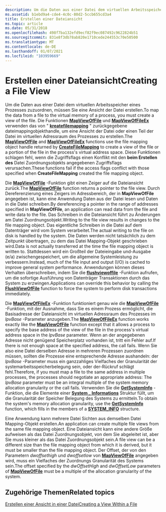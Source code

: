 ```yaml
---
description: Um die Daten aus einer Datei dem virtuellen Arbeitsspeicher eines Prozesses zuzuordnen, müssen Sie eine Ansicht der Datei erstellen.
ms.assetid: b1ebd9a4-cde4-4c0c-80d2-5ccb655cd3a4
title: Erstellen einer Dateiansicht
ms.topic: article
ms.date: 05/31/2018
ms.openlocfilehash: 498f7ba132efd9ecf82f9ec087492c9622824b51
ms.sourcegitcommit: 831e8f3db78ab820e1710cede244553c70e50500
ms.translationtype: MT
ms.contentlocale: de-DE
ms.lasthandoff: 01/07/2021
ms.locfileid: "103959669"
---
```

# <a name="creating-a-file-view"></a><span data-ttu-id="e2b90-103">Erstellen einer Dateiansicht</span><span class="sxs-lookup"><span data-stu-id="e2b90-103">Creating a File View</span></span>

<span data-ttu-id="e2b90-104">Um die Daten aus einer Datei dem virtuellen Arbeitsspeicher eines Prozesses zuzuordnen, müssen Sie eine Ansicht der Datei erstellen.</span><span class="sxs-lookup"><span data-stu-id="e2b90-104">To map the data from a file to the virtual memory of a process, you must create a view of the file.</span></span> <span data-ttu-id="e2b90-105">Die Funktionen [**MapViewOfFile**](/windows/win32/api/memoryapi/nf-memoryapi-mapviewoffile) und [**MapViewOfFileEx**](/windows/win32/api/memoryapi/nf-memoryapi-mapviewoffileex) verwenden das von " [**kreatefilemapping**](/windows/desktop/api/WinBase/nf-winbase-createfilemappinga) " zurückgegebene dateimappingobjekthandle, um eine Ansicht der Datei oder einen Teil der Datei im virtuellen Adressraum des Prozesses zu erstellen.</span><span class="sxs-lookup"><span data-stu-id="e2b90-105">The [**MapViewOfFile**](/windows/win32/api/memoryapi/nf-memoryapi-mapviewoffile) and [**MapViewOfFileEx**](/windows/win32/api/memoryapi/nf-memoryapi-mapviewoffileex) functions use the file mapping object handle returned by [**CreateFileMapping**](/windows/desktop/api/WinBase/nf-winbase-createfilemappinga) to create a view of the file or a portion of the file in the process's virtual address space.</span></span> <span data-ttu-id="e2b90-106">Diese Funktionen schlagen fehl, wenn die Zugriffsflags einen Konflikt mit den **beim Erstellen des** Datei Zuordnungsobjekts angegebenen Zugriffsflags verursachen.</span><span class="sxs-lookup"><span data-stu-id="e2b90-106">These functions fail if the access flags conflict with those specified when **CreateFileMapping** created the file mapping object.</span></span>

<span data-ttu-id="e2b90-107">Die [**MapViewOfFile**](/windows/win32/api/memoryapi/nf-memoryapi-mapviewoffile) -Funktion gibt einen Zeiger auf die Dateiansicht zurück.</span><span class="sxs-lookup"><span data-stu-id="e2b90-107">The [**MapViewOfFile**](/windows/win32/api/memoryapi/nf-memoryapi-mapviewoffile) function returns a pointer to the file view.</span></span> <span data-ttu-id="e2b90-108">Durch Dereferenzierung eines Zeigers im Adressbereich, der in **MapViewOfFile** angegeben ist, kann eine Anwendung Daten aus der Datei lesen und Daten in die Datei schreiben.</span><span class="sxs-lookup"><span data-stu-id="e2b90-108">By dereferencing a pointer in the range of addresses specified in **MapViewOfFile**, an application can read data from the file and write data to the file.</span></span> <span data-ttu-id="e2b90-109">Das Schreiben in die Dateiansicht führt zu Änderungen am Datei Zuordnungsobjekt.</span><span class="sxs-lookup"><span data-stu-id="e2b90-109">Writing to the file view results in changes to the file mapping object.</span></span> <span data-ttu-id="e2b90-110">Das eigentliche Schreiben in die Datei auf dem Datenträger wird vom System verarbeitet.</span><span class="sxs-lookup"><span data-stu-id="e2b90-110">The actual writing to the file on disk is handled by the system.</span></span> <span data-ttu-id="e2b90-111">Die Daten werden nicht tatsächlich zu dem Zeitpunkt übertragen, zu dem das Datei Mapping-Objekt geschrieben wird.</span><span class="sxs-lookup"><span data-stu-id="e2b90-111">Data is not actually transferred at the time the file mapping object is written to.</span></span> <span data-ttu-id="e2b90-112">Stattdessen wird ein Großteil der Dateieingabe und-Ausgabe (e/a) zwischengespeichert, um die allgemeine Systemleistung zu verbessern.</span><span class="sxs-lookup"><span data-stu-id="e2b90-112">Instead, much of the file input and output (I/O) is cached to improve general system performance.</span></span> <span data-ttu-id="e2b90-113">Anwendungen können dieses Verhalten überschreiben, indem Sie die [**flushviewoffile**](/windows/win32/api/memoryapi/nf-memoryapi-flushviewoffile) -Funktion aufrufen, um die sofortige Ausführung von Datenträger Transaktionen durch das System zu erzwingen.</span><span class="sxs-lookup"><span data-stu-id="e2b90-113">Applications can override this behavior by calling the [**FlushViewOfFile**](/windows/win32/api/memoryapi/nf-memoryapi-flushviewoffile) function to force the system to perform disk transactions immediately.</span></span>

<span data-ttu-id="e2b90-114">Die [**MapViewOfFileEx**](/windows/win32/api/memoryapi/nf-memoryapi-mapviewoffileex) -Funktion funktioniert genau wie die [**MapViewOfFile**](/windows/win32/api/memoryapi/nf-memoryapi-mapviewoffile) -Funktion, mit der Ausnahme, dass Sie es einem Prozess ermöglicht, die Basisadresse der Dateiansicht im virtuellen Adressraum des Prozesses im *lpvBase* -Parameter anzugeben.</span><span class="sxs-lookup"><span data-stu-id="e2b90-114">The [**MapViewOfFileEx**](/windows/win32/api/memoryapi/nf-memoryapi-mapviewoffileex) function works exactly like the [**MapViewOfFile**](/windows/win32/api/memoryapi/nf-memoryapi-mapviewoffile) function except that it allows a process to specify the base address of the view of the file in the process's virtual address space in the *lpvBase* parameter.</span></span> <span data-ttu-id="e2b90-115">Wenn an der angegebenen Adresse nicht genügend Speicherplatz vorhanden ist, tritt ein Fehler auf.</span><span class="sxs-lookup"><span data-stu-id="e2b90-115">If there is not enough space at the specified address, the call fails.</span></span> <span data-ttu-id="e2b90-116">Wenn Sie also eine Datei derselben Adresse in mehreren Prozessen zuordnen müssen, sollten die Prozesse eine entsprechende Adresse aushandeln: der *lpvBase* -Parameter muss ein ganzzahliges Vielfaches der Granularität der systemarbeitsspeicherbelegung sein, oder der-Rückruf schlägt fehl.</span><span class="sxs-lookup"><span data-stu-id="e2b90-116">Therefore, if you must map a file to the same address in multiple processes, the processes should negotiate an appropriate address: The *lpvBase* parameter must be an integral multiple of the system memory allocation granularity or the call fails.</span></span> <span data-ttu-id="e2b90-117">Verwenden Sie die [**GetSystemInfo**](/windows/win32/api/sysinfoapi/nf-sysinfoapi-getsysteminfo) -Funktion, die die Elemente einer [**System \_ Informations**](/windows/win32/api/sysinfoapi/ns-sysinfoapi-system_info) Struktur füllt, um die Granularität der Speicher Belegung des Systems zu ermitteln.</span><span class="sxs-lookup"><span data-stu-id="e2b90-117">To obtain the system's memory allocation granularity, use the [**GetSystemInfo**](/windows/win32/api/sysinfoapi/nf-sysinfoapi-getsysteminfo) function, which fills in the members of a [**SYSTEM\_INFO**](/windows/win32/api/sysinfoapi/ns-sysinfoapi-system_info) structure.</span></span>

<span data-ttu-id="e2b90-118">Eine Anwendung kann mehrere Datei Sichten aus demselben Datei Mapping-Objekt erstellen.</span><span class="sxs-lookup"><span data-stu-id="e2b90-118">An application can create multiple file views from the same file mapping object.</span></span> <span data-ttu-id="e2b90-119">Eine Dateiansicht kann eine andere Größe aufweisen als das Datei Zuordnungsobjekt, von dem Sie abgeleitet ist, aber Sie muss kleiner als das Datei Zuordnungsobjekt sein.</span><span class="sxs-lookup"><span data-stu-id="e2b90-119">A file view can be a different size than the file mapping object from which it is derived, but it must be smaller than the file mapping object.</span></span> <span data-ttu-id="e2b90-120">Der Offset, der von den Parametern *dwoffsethigh* und *dwoffsetlow* von [**MapViewOfFile**](/windows/win32/api/memoryapi/nf-memoryapi-mapviewoffile) angegeben wird, muss ein Vielfaches der Zuordnungs Granularität des Systems sein.</span><span class="sxs-lookup"><span data-stu-id="e2b90-120">The offset specified by the *dwOffsetHigh* and *dwOffsetLow* parameters of [**MapViewOfFile**](/windows/win32/api/memoryapi/nf-memoryapi-mapviewoffile) must be a multiple of the allocation granularity of the system.</span></span>

## <a name="related-topics"></a><span data-ttu-id="e2b90-121">Zugehörige Themen</span><span class="sxs-lookup"><span data-stu-id="e2b90-121">Related topics</span></span>

<dl> <dt>

[<span data-ttu-id="e2b90-122">Erstellen einer Ansicht in einer Datei</span><span class="sxs-lookup"><span data-stu-id="e2b90-122">Creating a View Within a File</span></span>](creating-a-view-within-a-file.md)
</dt> </dl>

 

 
